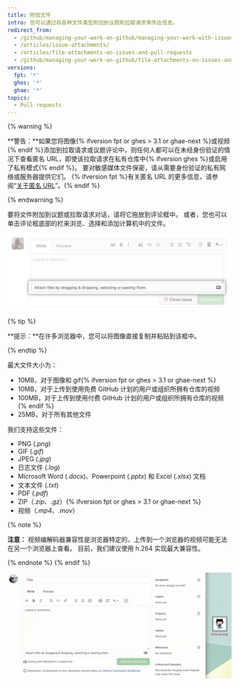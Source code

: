 ```yaml
---
title: 附加文件
intro: 您可以通过将各种文件类型附加到议题和拉取请求来传达信息。
redirect_from:
  - /github/managing-your-work-on-github/managing-your-work-with-issues-and-pull-requests/file-attachments-on-issues-and-pull-requests
  - /articles/issue-attachments/
  - /articles/file-attachments-on-issues-and-pull-requests
  - /github/managing-your-work-on-github/file-attachments-on-issues-and-pull-requests
versions:
  fpt: '*'
  ghes: '*'
  ghae: '*'
topics:
  - Pull requests
---
```


{% warning %}

**警告：**如果您将图像{% ifversion fpt or ghes > 3.1 or ghae-next %}或视频{% endif %}添加到拉取请求或议题评论中，则任何人都可以在未经身份验证的情况下查看匿名 URL，即使该拉取请求在私有仓库中{% ifversion ghes %}或启用了私有模式{% endif %}。 要对敏感媒体文件保密，请从需要身份验证的私有网络或服务器提供它们。 {% ifversion fpt %}有关匿名 URL 的更多信息，请参阅“[关于匿名 URL](/github/authenticating-to-github/about-anonymized-urls)”。{% endif %}

{% endwarning %}

要将文件附加到议题或拉取请求对话，请将它拖放到评论框中。 或者，您也可以单击评论框底部的栏来浏览、选择和添加计算机中的文件。

![从计算机选择附件](/assets/images/help/pull_requests/select-bar.png)

{% tip %}

**提示：**在许多浏览器中，您可以将图像直接复制并粘贴到该框中。

{% endtip %}

最大文件大小为：
- 10MB，对于图像和 gif{% ifversion fpt or ghes > 3.1 or ghae-next %}
- 10MB，对于上传到使用免费 GitHub 计划的用户或组织所拥有仓库的视频
- 100MB，对于上传到使用付费 GitHub 计划的用户或组织所拥有仓库的视频{% endif %}
- 25MB，对于所有其他文件

我们支持这些文件：

* PNG (*.png*)
* GIF (*.gif*)
* JPEG (*.jpg*)
* 日志文件 (*.log*)
* Microsoft Word (*.docx*)、Powerpoint (*.pptx*) 和 Excel (*.xlsx*) 文档
* 文本文件 (*.txt*)
* PDF (*.pdf*)
* ZIP（*.zip*、*.gz*）{% ifversion fpt or ghes > 3.1 or ghae-next %}
* 视频（*.mp4*、*.mov*）

{% note %}

**注意：** 视频编解码器兼容性是浏览器特定的，上传到一个浏览器的视频可能无法在另一个浏览器上查看。 目前，我们建议使用 h.264 实现最大兼容性。

{% endnote %}
{% endif %}

![附件动画 GIF](/assets/images/help/pull_requests/dragging_images.gif)
